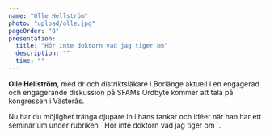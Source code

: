 ```yaml
---
name: "Olle Hellström"
photo: "upload/olle.jpg"
pageOrder: "8"
presentation:
  title: "Hör inte doktorn vad jag tiger om"
  description: ""
  time: ""
---
```


**Olle Hellström**, med dr och distriktsläkare i Borlänge aktuell i en engagerad och engagerande diskussion på SFAMs Ordbyte kommer att tala på kongressen i Västerås.

Nu har du möjlighet tränga djupare in i hans tankar och idéer när han har ett seminarium under rubriken ¨Hör inte doktorn vad jag tiger om¨.